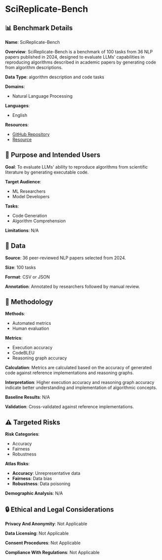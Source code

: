 # SciReplicate-Bench

## 📊 Benchmark Details

**Name**: SciReplicate-Bench

**Overview**: SciReplicate-Bench is a benchmark of 100 tasks from 36 NLP papers published in 2024, designed to evaluate LLMs' capabilities in reproducing algorithms described in academic papers by generating code from algorithm descriptions.

**Data Type**: algorithm description and code tasks

**Domains**:
- Natural Language Processing

**Languages**:
- English

**Resources**:
- [GitHub Repository](https://github.com/user/repo)
- [Resource](https://www.examplehomepage.com)

## 🎯 Purpose and Intended Users

**Goal**: To evaluate LLMs' ability to reproduce algorithms from scientific literature by generating executable code.

**Target Audience**:
- ML Researchers
- Model Developers

**Tasks**:
- Code Generation
- Algorithm Comprehension

**Limitations**: N/A

## 💾 Data

**Source**: 36 peer-reviewed NLP papers selected from 2024.

**Size**: 100 tasks

**Format**: CSV or JSON

**Annotation**: Annotated by researchers followed by manual review.

## 🔬 Methodology

**Methods**:
- Automated metrics
- Human evaluation

**Metrics**:
- Execution accuracy
- CodeBLEU
- Reasoning graph accuracy

**Calculation**: Metrics are calculated based on the accuracy of generated code against reference implementations and reasoning graphs.

**Interpretation**: Higher execution accuracy and reasoning graph accuracy indicate better understanding and implementation of algorithmic concepts.

**Baseline Results**: N/A

**Validation**: Cross-validated against reference implementations.

## ⚠️ Targeted Risks

**Risk Categories**:
- Accuracy
- Fairness
- Robustness

**Atlas Risks**:
- **Accuracy**: Unrepresentative data
- **Fairness**: Data bias
- **Robustness**: Data poisoning

**Demographic Analysis**: N/A

## 🔒 Ethical and Legal Considerations

**Privacy And Anonymity**: Not Applicable

**Data Licensing**: Not Applicable

**Consent Procedures**: Not Applicable

**Compliance With Regulations**: Not Applicable
